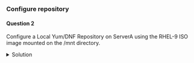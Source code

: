 ### Configure repository

#### Question 2

Configure a Local Yum/DNF Repository on ServerA using the RHEL-9 ISO image mounted on the /mnt directory.

<details><summary>Solution</summary>


1. Mount the RHEL-9 ISO image:

Mount the RHEL-9.iso file to the /mnt directory as a loop device:
```
# mount -o loop RHEL-9.iso /mnt
```
Explanation:
    -o loop: specifies mounting the ISO as a loopback device.
    A loop device treats the ISO like a physical disk.
    Ensure you have the RHEL-9.iso file before proceeding.

2. Optionally make the mount persistent (skip if not needed):
Append the mount command to /etc/fstab to automatically mount the ISO at boot:

# echo "/path/to/RHEL-9.iso /mnt iso9660 loop 0 0" >> /etc/fstab

    Replace /path/to/RHEL-9.iso with the actual location of the ISO file.

  <details><summary>Notes</summary>
    If you use "iso9660 defaults," the system will apply its default options for mounting ISO9660.
    If you use "iso9660 loop," it explicitly specifies the use of the loopback device for mounting the ISO image.
    Both approaches are valid, but the "iso9660 loop" option is often explicitly used when dealing with ISO files to make it clear that a loopback device is involved in the mounting process.
  </details>

3. Create the local repository file:

Copy the '/mnt/media.repo' file to '/etc/yum.repos.d/rhel9.repo' or create a new '/etc/yum.repos.d/rhel9.repo' file:
```
# cp /mnt/media.repo /etc/yum.repos.d/rhel9.repo
```
    This file defines the repository location and settings.

4. Set file permissions:

Set permissions for /etc/yum.repos.d/rhel9.repo to allow reading by all:
```
# chmod 644 /etc/yum.repos.d/rhel9.repo
```
5. Edit the repository file:

Open '/etc/yum.repos.d/rhel9.repo' in a text editor (e.g., vim).

Replace the existing content with the following:

    [InstallMedia-BaseOS]
    name=RHEL 9 - BaseOSmetadata_
    expire=-1
    gpgcheck=0
    enabled=1
    baseurl=file:///mnt/BaseOS/ 
     
    [InstallMedia-AppStream]
    name=RHEL 9 - AppStreammetadata_
    expire=-1
    gpgcheck=0
    enabled=1
    baseurl=file:///mnt/AppStream/

Explanation:
    The file defines two repositories: BaseOS and AppStream.
    metadata_expire=-1 disables metadata expiration checks.
    gpgcheck=0 skips GPG key verification (can be enabled later).
    enabled=1 activates the repository.
    baseurl points to the repository base directories within the mounted ISO.

6. Save and quit the editor.

7. Clean system caches (optional):
Clear the Yum/DNF and subscription-manager cache:
```
# dnf clean all
# subscription-manager clean
```

Note: You might see a "This system is not registered" message. To avoid it, edit /etc/yum/pluginconf.d/subscription-manager.conf and set enabled=0.

8. Verify the repository setup:

List available repositories:
```
# dnf repolist
```

<details>